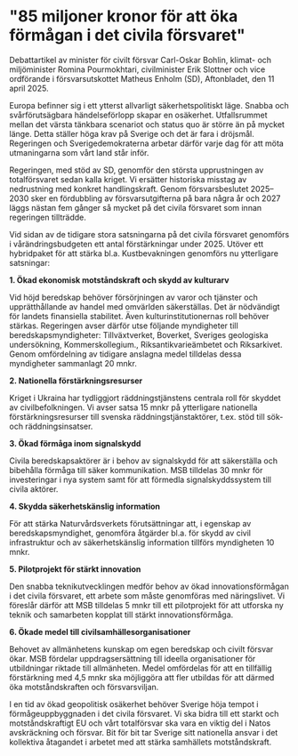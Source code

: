 # "85 miljoner kronor för att öka förmågan i det civila försvaret"

Debattartikel av minister för civilt försvar Carl-Oskar Bohlin, klimat- och miljöminister Romina Pourmokhtari, civilminister Erik Slottner och vice ordförande i försvarsutskottet Matheus Enholm (SD), Aftonbladet, den 11 april 2025.

Europa befinner sig i ett ytterst allvarligt säkerhetspolitiskt läge. Snabba och svårförutsägbara händelseförlopp skapar en osäkerhet. Utfallsrummet mellan det värsta tänkbara scenariot och status quo är större än på mycket länge. Detta ställer höga krav på Sverige och det är fara i dröjsmål. Regeringen och Sverigedemokraterna arbetar därför varje dag för att möta utmaningarna som vårt land står inför.

Regeringen, med stöd av SD, genomför den största upprustningen av totalförsvaret sedan kalla kriget. Vi ersätter historiska misstag av nedrustning med konkret handlingskraft. Genom försvarsbeslutet 2025–2030 sker en fördubbling av försvarsutgifterna på bara några år och 2027 läggs nästan fem gånger så mycket på det civila försvaret som innan regeringen tillträdde.

Vid sidan av de tidigare stora satsningarna på det civila försvaret genomförs i vårändringsbudgeten ett antal förstärkningar under 2025. Utöver ett hybridpaket för att stärka bl.a. Kustbevakningen genomförs nu ytterligare satsningar:

**1. Ökad ekonomisk motståndskraft och skydd av kulturarv**

Vid höjd beredskap behöver försörjningen av varor och tjänster och upprätthållande av handel med omvärlden säkerställas. Det är nödvändigt för landets finansiella stabilitet. Även kulturinstitutionernas roll behöver stärkas. Regeringen avser därför utse följande myndigheter till beredskapsmyndigheter: Tillväxtverket, Boverket, Sveriges geologiska undersökning, Kommerskollegium., Riksantikvarieämbetet och Riksarkivet. Genom omfördelning av tidigare anslagna medel tilldelas dessa myndigheter sammanlagt 20 mnkr.

**2. Nationella förstärkningsresurser**

Kriget i Ukraina har tydliggjort räddningstjänstens centrala roll för skyddet av civilbefolkningen. Vi avser satsa 15 mnkr på ytterligare nationella förstärkningsresurser till svenska räddningstjänstaktörer, t.ex. stöd till sök- och räddningsinsatser.

**3. Ökad förmåga inom signalskydd**

Civila beredskapsaktörer är i behov av signalskydd för att säkerställa och bibehålla förmåga till säker kommunikation. MSB tilldelas 30 mnkr för investeringar i nya system samt för att förmedla signalskyddssystem till civila aktörer.

**4. Skydda säkerhetskänslig information**

För att stärka Naturvårdsverkets förutsättningar att, i egenskap av beredskapsmyndighet, genomföra åtgärder bl.a. för skydd av civil infrastruktur och av säkerhetskänslig information tillförs myndigheten 10 mnkr.

**5. Pilotprojekt för stärkt innovation**

Den snabba teknikutvecklingen medför behov av ökad innovationsförmågan i det civila försvaret, ett arbete som måste genomföras med näringslivet. Vi föreslår därför att MSB tilldelas 5 mnkr till ett pilotprojekt för att utforska ny teknik och samarbeten kopplat till stärkt innovationsförmåga.

**6. Ökade medel till civilsamhällesorganisationer**

Behovet av allmänhetens kunskap om egen beredskap och civilt försvar ökar. MSB fördelar uppdragsersättning till ideella organisationer för utbildningar riktade till allmänheten. Medel omfördelas för att en tillfällig förstärkning med 4,5 mnkr ska möjliggöra att fler utbildas för att därmed öka motståndskraften och försvarsviljan.

I en tid av ökad geopolitisk osäkerhet behöver Sverige höja tempot i förmågeuppbyggnaden i det civila försvaret. Vi ska bidra till ett starkt och motståndskraftigt EU och vårt totalförsvar ska vara en viktig del i Natos avskräckning och försvar. Bit för bit tar Sverige sitt nationella ansvar i det kollektiva åtagandet i arbetet med att stärka samhällets motståndskraft.
